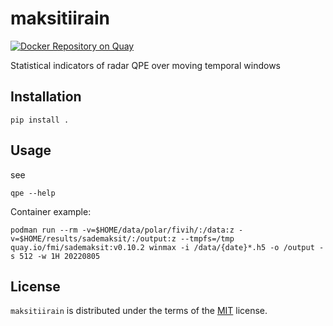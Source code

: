 # maksitiirain
[![Docker Repository on Quay](https://quay.io/repository/fmi/sademaksit/status "Docker Repository on Quay")](https://quay.io/repository/fmi/sademaksit)

Statistical indicators of radar QPE over moving temporal windows 

## Installation

```shell
pip install .
```

## Usage
see

```shell
qpe --help
```

Container example:
```shell
podman run --rm -v=$HOME/data/polar/fivih/:/data:z -v=$HOME/results/sademaksit/:/output:z --tmpfs=/tmp quay.io/fmi/sademaksit:v0.10.2 winmax -i /data/{date}*.h5 -o /output -s 512 -w 1H 20220805
```

## License

`maksitiirain` is distributed under the terms of the [MIT](https://spdx.org/licenses/MIT.html) license.
